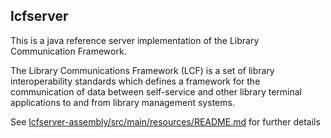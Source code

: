 ## lcfserver

This is a java reference server implementation of the Library Communication Framework.

The Library Communications Framework (LCF) is a set of library interoperability standards which defines a framework for the communication of data between self-service and other library terminal applications to and from library management systems.

See [lcfserver-assembly/src/main/resources/README.md](lcfserver-assembly/src/main/resources/README.md) for further details